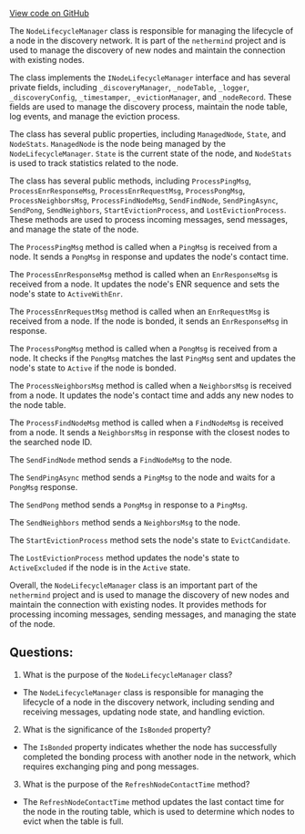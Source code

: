 [View code on GitHub](https://github.com/nethermindeth/nethermind/Nethermind.Network.Discovery/Lifecycle/NodeLifecycleManager.cs)

The `NodeLifecycleManager` class is responsible for managing the lifecycle of a node in the discovery network. It is part of the `nethermind` project and is used to manage the discovery of new nodes and maintain the connection with existing nodes. 

The class implements the `INodeLifecycleManager` interface and has several private fields, including `_discoveryManager`, `_nodeTable`, `_logger`, `_discoveryConfig`, `_timestamper`, `_evictionManager`, and `_nodeRecord`. These fields are used to manage the discovery process, maintain the node table, log events, and manage the eviction process.

The class has several public properties, including `ManagedNode`, `State`, and `NodeStats`. `ManagedNode` is the node being managed by the `NodeLifecycleManager`. `State` is the current state of the node, and `NodeStats` is used to track statistics related to the node.

The class has several public methods, including `ProcessPingMsg`, `ProcessEnrResponseMsg`, `ProcessEnrRequestMsg`, `ProcessPongMsg`, `ProcessNeighborsMsg`, `ProcessFindNodeMsg`, `SendFindNode`, `SendPingAsync`, `SendPong`, `SendNeighbors`, `StartEvictionProcess`, and `LostEvictionProcess`. These methods are used to process incoming messages, send messages, and manage the state of the node.

The `ProcessPingMsg` method is called when a `PingMsg` is received from a node. It sends a `PongMsg` in response and updates the node's contact time.

The `ProcessEnrResponseMsg` method is called when an `EnrResponseMsg` is received from a node. It updates the node's ENR sequence and sets the node's state to `ActiveWithEnr`.

The `ProcessEnrRequestMsg` method is called when an `EnrRequestMsg` is received from a node. If the node is bonded, it sends an `EnrResponseMsg` in response.

The `ProcessPongMsg` method is called when a `PongMsg` is received from a node. It checks if the `PongMsg` matches the last `PingMsg` sent and updates the node's state to `Active` if the node is bonded.

The `ProcessNeighborsMsg` method is called when a `NeighborsMsg` is received from a node. It updates the node's contact time and adds any new nodes to the node table.

The `ProcessFindNodeMsg` method is called when a `FindNodeMsg` is received from a node. It sends a `NeighborsMsg` in response with the closest nodes to the searched node ID.

The `SendFindNode` method sends a `FindNodeMsg` to the node.

The `SendPingAsync` method sends a `PingMsg` to the node and waits for a `PongMsg` response.

The `SendPong` method sends a `PongMsg` in response to a `PingMsg`.

The `SendNeighbors` method sends a `NeighborsMsg` to the node.

The `StartEvictionProcess` method sets the node's state to `EvictCandidate`.

The `LostEvictionProcess` method updates the node's state to `ActiveExcluded` if the node is in the `Active` state.

Overall, the `NodeLifecycleManager` class is an important part of the `nethermind` project and is used to manage the discovery of new nodes and maintain the connection with existing nodes. It provides methods for processing incoming messages, sending messages, and managing the state of the node.
## Questions: 
 1. What is the purpose of the `NodeLifecycleManager` class?
- The `NodeLifecycleManager` class is responsible for managing the lifecycle of a node in the discovery network, including sending and receiving messages, updating node state, and handling eviction.

2. What is the significance of the `IsBonded` property?
- The `IsBonded` property indicates whether the node has successfully completed the bonding process with another node in the network, which requires exchanging ping and pong messages.

3. What is the purpose of the `RefreshNodeContactTime` method?
- The `RefreshNodeContactTime` method updates the last contact time for the node in the routing table, which is used to determine which nodes to evict when the table is full.